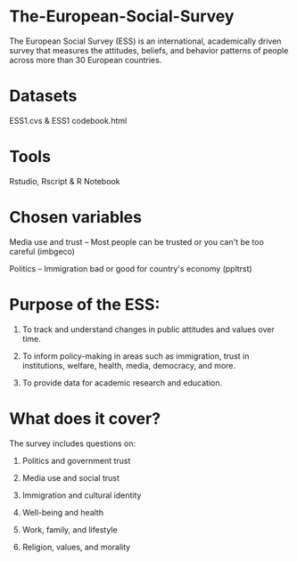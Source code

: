 # The-European-Social-Survey
The European Social Survey (ESS) is an international, academically driven survey that measures the attitudes, beliefs, and behavior patterns of people across more than 30 European countries.
# Datasets
ESS1.cvs & ESS1 codebook.html
# Tools
Rstudio, Rscript & R Notebook
# Chosen variables
 Media use and trust – Most people can be trusted or you can't be too careful (imbgeco)
 
 Politics – Immigration bad or good for country's economy (ppltrst)

# Purpose of the ESS:

1. To track and understand changes in public attitudes and values over time.

2. To inform policy-making in areas such as immigration, trust in institutions, welfare, health, media, democracy, and more.

3. To provide data for academic research and education.

# What does it cover?

The survey includes questions on:

1. Politics and government trust

2. Media use and social trust

3. Immigration and cultural identity

4. Well-being and health

5. Work, family, and lifestyle

6. Religion, values, and morality


